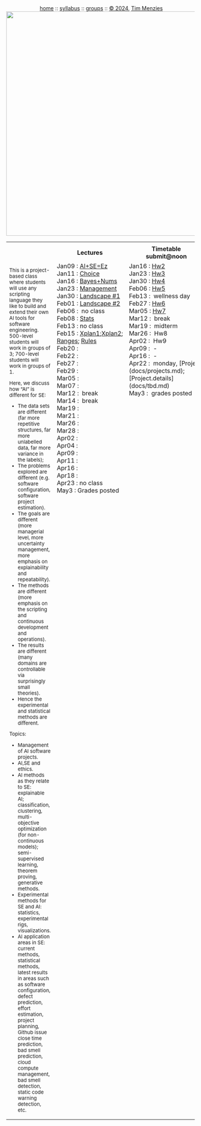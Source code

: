 <a name=top><br>
  <p align=center>&nbsp;<a href="/README.md#top">home</a> ::
  <a href="/docs/syllabus.md#top">syllabus</a> ::
  <a href="https://docs.google.com/spreadsheets/d/16yxmklx4zvmfAHE7QocOQZZ4v4UxD5ktJHWMJEjBcMI/edit#gid=0">groups</a> ::
  <a href="/LICENSE.md#top">&copy;&nbsp;2024</a>, <a href="http:/timm.fyi">Tim Menzies</a><br>
  <a href="/README.md#top"><img width=600  
     src="/etc/img/ase24.png"></a></p>

<table width="100%" border=0 align=center>
<tr>
<td></td>
<td align=center <img           src="/etc/img/lectures.gif"></td>
<td align=center <img  width=64 src="/etc/img/time.png"></td>
</tr>
<tr>
<td></td>
<td align=center><b>Lectures</b></td>
<td align=center><b>Timetable<br>submit@noon</b> </td>
</tr>
<tr>
<td>
<small>
<p>
This is a project-based class where students will use any scripting 
language they like  to build and extend their own AI tools for software engineering. 
500-level students will work in groups of 3; 700-level students will work in groups of 1.

<p>
Here, we discuss how “AI” is different for SE:
<ul> 
<li>The data sets are different
(far more repetitive structures, far more unlabelled data, far more
variance in the labels);
<li>The problems explored are different (e.g.
software configuration, software project estimation). 
<li>The goals are
different (more managerial level, more uncertainty management, more
emphasis on explainability and repeatability).  
<li> The methods are
different (more emphasis on the scripting and continuous development
and operations).
<li> The results are different (many domains are
controllable via surprisingly small theories).
<li> Hence the experimental
and statistical methods are different.
</ul>

<p>Topics:
<ul>
<li>Management of AI software projects.
<li>AI,SE and ethics.
<li>AI methods as they relate to SE: explainable AI; classification, clustering, multi-objective optimization (for non-continuous models);
 semi-supervised learning, theorem proving, generative methods.
<li>
Experimental methods for SE and AI: statistics, experimental rigs, visualizations.
<li>
AI application areas in SE: current methods, statistical methods, latest results in areas such as
   software configuration, defect prediction, effort estimation, project planning, 
Github issue close time prediction, bad smell prediction, cloud
    compute management, bad smell detection, static code warning detection,   etc.
</ul>

</small>
</td>
<td valign=top  xwidth="100px">
<!-- -------------------------------- -->
Jan09&nbsp;:&nbsp;<a href="https://github.com/timm/lo/blob/main/docs/gate.pdf">AI+SE=Ez</a><br>
Jan11&nbsp;:&nbsp;<a href="/docs/00choice.pdf">Choice</a><br>
Jan16&nbsp;:&nbsp;<a href="/docs/02bayes.pdf">Bayes+Nums</a><br>
Jan23&nbsp;:&nbsp;<a href="docs/03manage.md">Management</a><br>
Jan30&nbsp;:&nbsp;<a href="docs/03landscape1.md">Landscape&nbsp;#1</a><br>
Feb01&nbsp;:&nbsp;<a href="docs/03landscape2.md">Landscape&nbsp;#2</a><br>
Feb06&nbsp;:&nbsp; no class<br>
Feb08&nbsp;:&nbsp;<a href="docs/04stats.md">Stats</a></br>
Feb13&nbsp;:&nbsp;no&nbsp;class<br>
Feb15&nbsp;:&nbsp;<a href="docs/05xplan.md">Xplan1</a>;<a href="docs/10all.md">Xplan2</a>;
<a href="docs/06ranges.md">Ranges</a>;
<a href="docs/07rules.md">Rules</a></br>
Feb20&nbsp;:&nbsp;<br>
Feb22&nbsp;:&nbsp;<br>
Feb27&nbsp;:&nbsp;<br>
Feb29&nbsp;:&nbsp;<br>
Mar05&nbsp;:&nbsp;<br>
Mar07&nbsp;:&nbsp;<br>
Mar12&nbsp;:&nbsp;&nbsp;break<br>
Mar14&nbsp;:&nbsp;&nbsp;break<br>
Mar19&nbsp;:&nbsp;<br>
Mar21&nbsp;:&nbsp;<br>
Mar26&nbsp;:&nbsp;<br>
Mar28&nbsp;:&nbsp;<br>
Apr02&nbsp;:&nbsp;<br>
Apr04&nbsp;:&nbsp;<br>
Apr09&nbsp;:&nbsp;<br>
Apr11&nbsp;:&nbsp;<br>
Apr16&nbsp;:&nbsp;<br>
Apr18&nbsp;:&nbsp;<br>
Apr23&nbsp;:&nbsp;no&nbsp;class<br>
May3&nbsp;:&nbsp;Grades&nbsp;posted<br>
</td>
<td valign=top>
Jan16&nbsp;:&nbsp;<a href="/docs/hw02.md">Hw2</a><br>
Jan23&nbsp;:&nbsp;<a href="/docs/hw03.md">Hw3</a><br>
Jan30&nbsp;:&nbsp;<a href="/docs/hw04.md">Hw4</a><br>
Feb06&nbsp;:&nbsp;<a href="/docs/hw05.md">Hw5</a><br>
Feb13&nbsp;:&nbsp;&nbsp;wellness&nbsp;day<br>
Feb27&nbsp;:&nbsp;<a href="/docs/hw06.md">Hw6</a><br>
Mar05&nbsp;:&nbsp;<a href="/docs/hw07.md">Hw7</a><br>
Mar12&nbsp;:&nbsp; break<br>
Mar19&nbsp;:&nbsp; midterm<br>
Mar26&nbsp;:&nbsp; Hw8<br>
Apr02&nbsp;:&nbsp; Hw9<br>
Apr09&nbsp;:&nbsp; - <br>
Apr16&nbsp;:&nbsp; - <br>
Apr22&nbsp;:&nbsp;&nbsp;monday,&nbsp;[Project](docs/projects.md);[Project.details](docs/tbd.md)<br>
May3&nbsp;:&nbsp;&nbsp;grades&nbsp;posted<br>
</td>
</tr>
</table>

